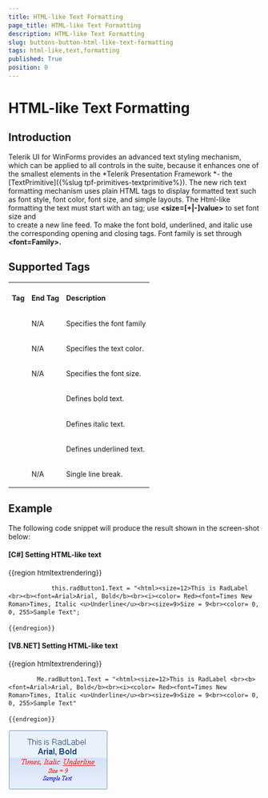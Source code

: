 ```yaml
---
title: HTML-like Text Formatting
page_title: HTML-like Text Formatting
description: HTML-like Text Formatting
slug: buttons-button-html-like-text-formatting
tags: html-like,text,formatting
published: True
position: 0
---
```


# HTML-like Text Formatting



## Introduction



Telerik UI for WinForms provides an advanced text styling mechanism, which can be applied to all controls in the suite, because it enhances one
          of the smallest elements in the *Telerik Presentation Framework *- the
          [TextPrimitive]({%slug tpf-primitives-textprimitive%}). The new rich text formatting mechanism uses plain HTML tags to display
          formatted text such as font style, font color, font size, and simple layouts. The Html-like formatting the text must start with an
          __<html>__ tag; use __<size=[+|-]value>__ to set font size and
          __<br>__ to create a new line feed. To make the font bold, underlined, and italic use the corresponding opening
          and closing tags. Font family is set through __<font=Family>.__ 
        

## Supported Tags 


<table><th><tr><td>

<b> Tag </b></td><td>

<b> End Tag </b></td><td>

<b>Description</b></td></tr></th><tr><td>

<b><font></b></td><td>

N/A</td><td>

Specifies the font family</td></tr><tr><td>

<b><color></b></td><td>

N/A</td><td>

Specifies the text color.</td></tr><tr><td>

<b><size></b></td><td>

N/A</td><td>

Specifies the font size.</td></tr><tr><td>

<b>
                  <b>
                </b></td><td>

<b></b></b></td><td>

Defines bold text.</td></tr><tr><td>

<b><i></b></td><td>

<b></i></b></td><td>

Defines italic text.</td></tr><tr><td>

<b><u></b></td><td>

<b></u></b></td><td>

Defines underlined text.</td></tr><tr><td>

<b><br></b></td><td>

N/A</td><td>

Single line break.</td></tr></table>

## Example

The following code snippet will produce the result shown in the screen-shot below:

#### __[C#] Setting HTML-like text__

{{region htmltextrendering}}
	
	            this.radButton1.Text = "<html><size=12>This is RadLabel <br><b><font=Arial>Arial, Bold</b><br><i><color= Red><font=Times New Roman>Times, Italic <u>Underline</u><br><size=9>Size = 9<br><color= 0, 0, 255>Sample Text";
	
	{{endregion}}



#### __[VB.NET] Setting HTML-like text__

{{region htmltextrendering}}
	
	        Me.radButton1.Text = "<html><size=12>This is RadLabel <br><b><font=Arial>Arial, Bold</b><br><i><color= Red><font=Times New Roman>Times, Italic <u>Underline</u><br><size=9>Size = 9<br><color= 0, 0, 255>Sample Text"
	
	{{endregion}}

![buttons-button-html-like-text-formatting 001](images/buttons-button-html-like-text-formatting001.png)
